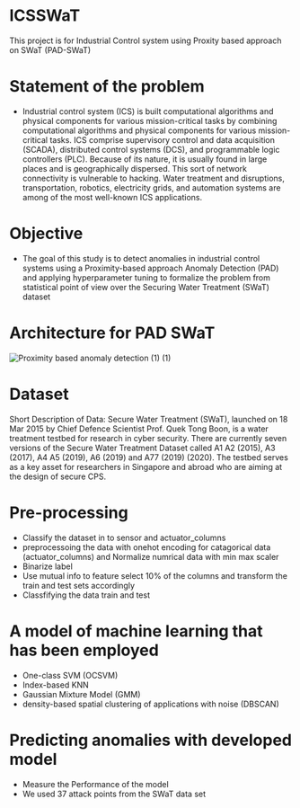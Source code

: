 # ICSSWaT
This project is for Industrial Control system using Proxity based approach on SWaT (PAD-SWaT)

# Statement of the problem  
- Industrial control system (ICS) is built computational algorithms and physical components for various mission-critical tasks by combining computational algorithms and physical components for various mission-critical tasks. ICS comprise supervisory control and data acquisition (SCADA), distributed control systems (DCS), and programmable logic controllers (PLC). Because of its nature, it is usually found in large places and is geographically dispersed. This sort of network connectivity is vulnerable to hacking. Water treatment and disruptions, transportation, robotics, electricity grids, and automation systems are among of the most well-known ICS applications.  


# Objective 
- The goal of this study is to detect anomalies in industrial control systems using a Proximity-based approach Anomaly Detection (PAD) and applying hyperparameter tuning to formalize the problem from statistical point of view over the Securing Water Treatment (SWaT) dataset 


# Architecture for PAD SWaT  


![Proximity based anomaly detection (1) (1)](https://user-images.githubusercontent.com/75506002/152689179-7541c2e5-64bf-48cc-9288-8e4cd3f02687.jpg)



# Dataset 
Short Description of Data:  Secure Water Treatment (SWaT), launched on 18 Mar 2015 by Chief Defence Scientist Prof. Quek Tong Boon, is a water treatment testbed for research in cyber security.  There are currently seven versions of the Secure Water Treatment Dataset called A1 A2 (2015), A3 (2017), A4 A5 (2019), A6 (2019) and A77 (2019) (2020). The testbed serves as a key asset for researchers in Singapore and abroad who are aiming at the design of secure CPS. 

# Pre-processing 
- Classify the dataset in to sensor and actuator_columns  
- preprocessoing the data with onehot encoding for catagorical data (actuator_columns) and Normalize numrical data with min max scaler   
- Binarize label 
- Use mutual info to feature select 10% of the columns and transform the train and test sets accordingly
- Classfifying the data train and test 

#  A model of machine learning that has been employed 
- One-class SVM (OCSVM) 
- Index-based KNN 
- Gaussian Mixture Model (GMM) 
- density-based spatial clustering of applications with noise (DBSCAN) 

# Predicting anomalies with developed model 
- Measure the Performance of the model 
- We used 37 attack points from the SWaT data set

